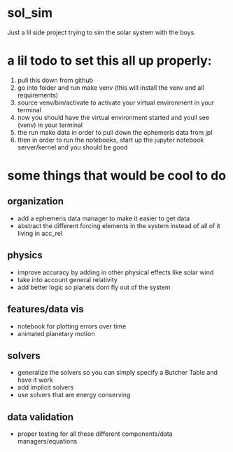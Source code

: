 # sol_sim
Just a lil side project trying to sim the solar system with the boys.

# a lil todo to set this all up properly:
1. pull this down from github
2. go into folder and run make venv (this will install the venv and all requirements)
3. source venv/bin/activate to activate your virtual environment in your terminal
4. now you should have the virtual environment started and youll see (venv) in your terminal
5. the run make data in order to pull down the ephemeris data from jpl
6. then in order to run the notebooks, start up the jupyter notebook server/kernel and you should be good

# some things that would be cool to do
## organization
- add a ephemeris data manager to make it easier to get data
- abstract the different forcing elements in the system instead of all of it living in acc_rel
## physics
- improve accuracy by adding in other physical effects like solar wind
- take into account general relativity
- add better logic so planets dont fly out of the system
## features/data vis
- notebook for plotting errors over time
- animated planetary motion
## solvers
- generalize the solvers so you can simply specify a Butcher Table and have it work
- add implicit solvers
- use solvers that are energy conserving
## data validation
- proper testing for all these different components/data managers/equations